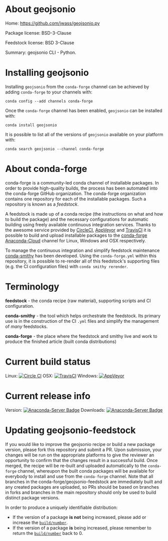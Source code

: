 About geojsonio
===============

Home: https://github.com/jwass/geojsonio.py

Package license: BSD-3-Clause

Feedstock license: BSD 3-Clause

Summary: geojsonio CLI - Python.



Installing geojsonio
====================

Installing `geojsonio` from the `conda-forge` channel can be achieved by adding `conda-forge` to your channels with:

```
conda config --add channels conda-forge
```

Once the `conda-forge` channel has been enabled, `geojsonio` can be installed with:

```
conda install geojsonio
```

It is possible to list all of the versions of `geojsonio` available on your platform with:

```
conda search geojsonio --channel conda-forge
```



About conda-forge
=================

conda-forge is a community-led conda channel of installable packages.
In order to provide high-quality builds, the process has been automated into the
conda-forge GitHub organization. The conda-forge organization contains one repository
for each of the installable packages. Such a repository is known as a *feedstock*.

A feedstock is made up of a conda recipe (the instructions on what and how to build
the package) and the necessary configurations for automatic building using freely
available continuous integration services. Thanks to the awesome service provided by
[CircleCI](https://circleci.com/), [AppVeyor](http://www.appveyor.com/)
and [TravisCI](https://travis-ci.org/) it is possible to build and upload installable
packages to the [conda-forge](https://anaconda.org/conda-forge)
[Anaconda-Cloud](http://docs.anaconda.org/) channel for Linux, Windows and OSX respectively.

To manage the continuous integration and simplify feedstock maintenance
[conda-smithy](http://github.com/conda-forge/conda-smithy) has been developed.
Using the ``conda-forge.yml`` within this repository, it is possible to re-render all of
this feedstock's supporting files (e.g. the CI configuration files) with ``conda smithy rerender``.


Terminology
===========

**feedstock** - the conda recipe (raw material), supporting scripts and CI configuration.

**conda-smithy** - the tool which helps orchestrate the feedstock.
                   Its primary use is in the construction of the CI ``.yml`` files
                   and simplify the management of *many* feedstocks.

**conda-forge** - the place where the feedstock and smithy live and work to
                  produce the finished article (built conda distributions)

Current build status
====================

Linux: [![Circle CI](https://circleci.com/gh/conda-forge/geojsonio-feedstock.svg?style=shield)](https://circleci.com/gh/conda-forge/geojsonio-feedstock)
OSX: [![TravisCI](https://travis-ci.org/conda-forge/geojsonio-feedstock.svg?branch=master)](https://travis-ci.org/conda-forge/geojsonio-feedstock)
Windows: [![AppVeyor](https://ci.appveyor.com/api/projects/status/github/conda-forge/geojsonio-feedstock?svg=True)](https://ci.appveyor.com/project/conda-forge/geojsonio-feedstock/branch/master)

Current release info
====================
Version: [![Anaconda-Server Badge](https://anaconda.org/conda-forge/geojsonio/badges/version.svg)](https://anaconda.org/conda-forge/geojsonio)
Downloads: [![Anaconda-Server Badge](https://anaconda.org/conda-forge/geojsonio/badges/downloads.svg)](https://anaconda.org/conda-forge/geojsonio)


Updating geojsonio-feedstock
============================

If you would like to improve the geojsonio recipe or build a new
package version, please fork this repository and submit a PR. Upon submission,
your changes will be run on the appropriate platforms to give the reviewer an
opportunity to confirm that the changes result in a successful build. Once
merged, the recipe will be re-built and uploaded automatically to the
`conda-forge` channel, whereupon the built conda packages will be available for
everybody to install and use from the `conda-forge` channel.
Note that all branches in the conda-forge/geojsonio-feedstock are
immediately built and any created packages are uploaded, so PRs should be based
on branches in forks and branches in the main repository should only be used to
build distinct package versions.

In order to produce a uniquely identifiable distribution:
 * If the version of a package **is not** being increased, please add or increase
   the [``build/number``](http://conda.pydata.org/docs/building/meta-yaml.html#build-number-and-string).
 * If the version of a package **is** being increased, please remember to return
   the [``build/number``](http://conda.pydata.org/docs/building/meta-yaml.html#build-number-and-string)
   back to 0.
